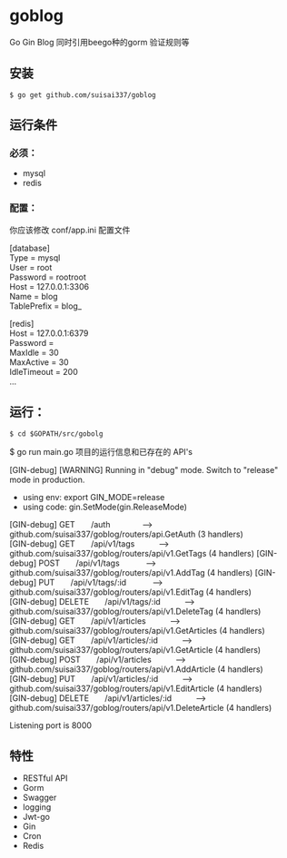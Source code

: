 # goblog
Go Gin Blog 同时引用beego种的gorm 验证规则等

## 安装
`$ go get github.com/suisai337/goblog`

## 运行条件
### 必须：
- mysql
- redis

### 配置：
你应该修改 conf/app.ini 配置文件

[database]  
Type = mysql  
User = root  
Password = rootroot  
Host = 127.0.0.1:3306  
Name = blog  
TablePrefix = blog_  

[redis]  
Host = 127.0.0.1:6379  
Password =  
MaxIdle = 30  
MaxActive = 30  
IdleTimeout = 200  
...  

## 运行：
` $ cd $GOPATH/src/gobolg `

$ go run main.go 
项目的运行信息和已存在的 API's

[GIN-debug] [WARNING] Running in "debug" mode. Switch to "release" mode in production.  
 - using env:	export GIN_MODE=release  
 - using code:	gin.SetMode(gin.ReleaseMode)  

[GIN-debug] GET&emsp;&emsp;/auth&emsp;&emsp;&emsp;&emsp;--> github.com/suisai337/goblog/routers/api.GetAuth (3 handlers)  
[GIN-debug] GET&emsp;&emsp;/api/v1/tags&emsp;&emsp;&emsp;--> github.com/suisai337/goblog/routers/api/v1.GetTags (4 handlers) 
[GIN-debug] POST&emsp;&emsp;/api/v1/tags &emsp;&emsp;&emsp;--> github.com/suisai337/goblog/routers/api/v1.AddTag (4 handlers) 
[GIN-debug] PUT&emsp;&emsp;/api/v1/tags/:id &emsp;&emsp;&emsp;--> github.com/suisai337/goblog/routers/api/v1.EditTag (4 handlers)  
[GIN-debug] DELETE&emsp;&emsp;/api/v1/tags/:id&emsp;&emsp;&emsp;--> github.com/suisai337/goblog/routers/api/v1.DeleteTag (4 handlers)  
[GIN-debug] GET&emsp;&emsp;/api/v1/articles&emsp;&emsp;&emsp;--> github.com/suisai337/goblog/routers/api/v1.GetArticles (4 handlers)  
[GIN-debug] GET&emsp;&emsp;/api/v1/articles/:id&emsp;&emsp;&emsp;--> github.com/suisai337/goblog/routers/api/v1.GetArticle (4 handlers)  
[GIN-debug] POST&emsp;&emsp;/api/v1/articles&emsp;&emsp;&emsp;--> github.com/suisai337/goblog/routers/api/v1.AddArticle (4 handlers)  
[GIN-debug] PUT&emsp;&emsp;/api/v1/articles/:id&emsp;&emsp;&emsp;--> github.com/suisai337/goblog/routers/api/v1.EditArticle (4 handlers)  
[GIN-debug] DELETE&emsp;&emsp;/api/v1/articles/:id&emsp;&emsp;&emsp;--> github.com/suisai337/goblog/routers/api/v1.DeleteArticle (4 handlers)  

Listening port is 8000  

## 特性
- RESTful API
- Gorm
- Swagger
- logging
- Jwt-go
- Gin
- Cron
- Redis
